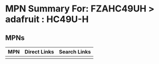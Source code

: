 



# MPN Summary For: FZAHC49UH > adafruit : HC49U-H

## MPNs
  

|MPN|Direct Links|Search Links|
| :--- | :--- | :--- |
||||
